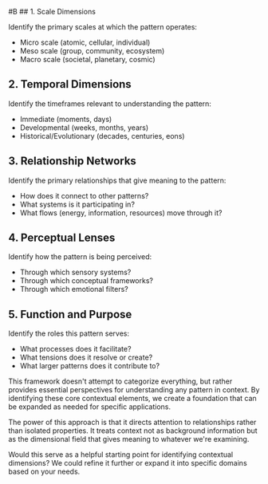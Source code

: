  #B ## 1. Scale Dimensions

Identify the primary scales at which the pattern operates:

- Micro scale (atomic, cellular, individual)
- Meso scale (group, community, ecosystem)
- Macro scale (societal, planetary, cosmic)

## 2. Temporal Dimensions

Identify the timeframes relevant to understanding the pattern:

- Immediate (moments, days)
- Developmental (weeks, months, years)
- Historical/Evolutionary (decades, centuries, eons)

## 3. Relationship Networks

Identify the primary relationships that give meaning to the pattern:

- How does it connect to other patterns?
- What systems is it participating in?
- What flows (energy, information, resources) move through it?

## 4. Perceptual Lenses

Identify how the pattern is being perceived:

- Through which sensory systems?
- Through which conceptual frameworks?
- Through which emotional filters?

## 5. Function and Purpose

Identify the roles this pattern serves:

- What processes does it facilitate?
- What tensions does it resolve or create?
- What larger patterns does it contribute to?

This framework doesn't attempt to categorize everything, but rather provides essential perspectives for understanding any pattern in context. By identifying these core contextual elements, we create a foundation that can be expanded as needed for specific applications.

The power of this approach is that it directs attention to relationships rather than isolated properties. It treats context not as background information but as the dimensional field that gives meaning to whatever we're examining.

Would this serve as a helpful starting point for identifying contextual dimensions? We could refine it further or expand it into specific domains based on your needs.
